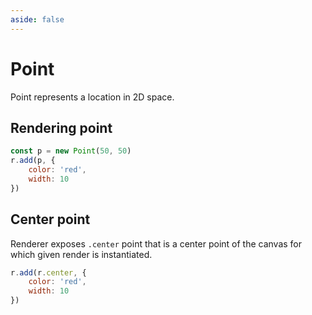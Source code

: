 ```yaml
---
aside: false
---
```

<script setup>
import BCodeblock from '../components/BristleCodeblock.vue'
</script>

# Point
Point represents a location in 2D space.

## Rendering point
<BCodeblock>

```js
const p = new Point(50, 50)
r.add(p, {
    color: 'red',
    width: 10
})
```
</BCodeblock>

## Center point
Renderer exposes `.center` point that is a center point of the canvas for which given render is instantiated.

<BCodeblock>

```js
r.add(r.center, {
    color: 'red',
    width: 10
})
```

</BCodeblock>